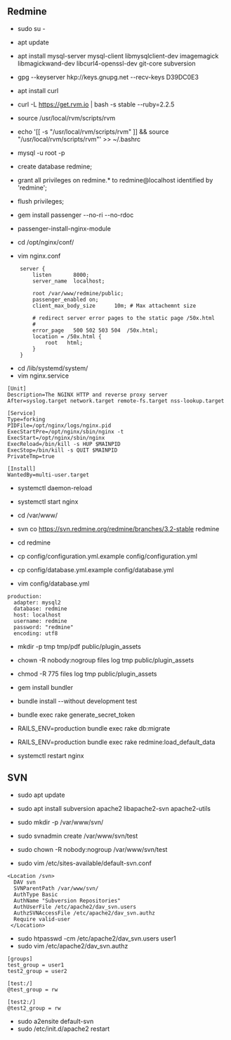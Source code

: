 
Redmine
-------
* sudo su -
* apt update
* apt install mysql-server mysql-client libmysqlclient-dev imagemagick libmagickwand-dev libcurl4-openssl-dev git-core subversion

* gpg --keyserver hkp://keys.gnupg.net --recv-keys D39DC0E3

* apt install curl
* curl -L https://get.rvm.io | bash -s stable --ruby=2.2.5

* source /usr/local/rvm/scripts/rvm
* echo '[[ -s "/usr/local/rvm/scripts/rvm" ]] && source "/usr/local/rvm/scripts/rvm"' >> ~/.bashrc

* mysql -u root -p
* create database redmine;
* grant all privileges on redmine.* to redmine@localhost identified by 'redmine';
* flush privileges;

* gem install passenger --no-ri --no-rdoc
* passenger-install-nginx-module

* cd /opt/nginx/conf/
* vim nginx.conf
```
    server {
        listen       8000;
        server_name  localhost;

        root /var/www/redmine/public;
        passenger_enabled on;
        client_max_body_size      10m; # Max attachemnt size

        # redirect server error pages to the static page /50x.html
        #
        error_page   500 502 503 504  /50x.html;
        location = /50x.html {
            root   html;
        }
    }
```

* cd /lib/systemd/system/
* vim nginx.service
```
[Unit]
Description=The NGINX HTTP and reverse proxy server
After=syslog.target network.target remote-fs.target nss-lookup.target
 
[Service]
Type=forking
PIDFile=/opt/nginx/logs/nginx.pid
ExecStartPre=/opt/nginx/sbin/nginx -t
ExecStart=/opt/nginx/sbin/nginx
ExecReload=/bin/kill -s HUP $MAINPID
ExecStop=/bin/kill -s QUIT $MAINPID
PrivateTmp=true
 
[Install]
WantedBy=multi-user.target
```

* systemctl daemon-reload
* systemctl start nginx

* cd /var/www/
* svn co https://svn.redmine.org/redmine/branches/3.2-stable redmine

* cd redmine
* cp config/configuration.yml.example config/configuration.yml
* cp config/database.yml.example config/database.yml

* vim config/database.yml
```
production:
  adapter: mysql2
  database: redmine
  host: localhost
  username: redmine
  password: "redmine"
  encoding: utf8
```

* mkdir -p tmp tmp/pdf public/plugin_assets
* chown -R nobody:nogroup files log tmp public/plugin_assets
* chmod -R 775 files log tmp public/plugin_assets

* gem install bundler
* bundle install --without development test

* bundle exec rake generate_secret_token
* RAILS_ENV=production bundle exec rake db:migrate
* RAILS_ENV=production bundle exec rake redmine:load_default_data

* systemctl restart nginx

SVN
---
* sudo apt update
* sudo apt install subversion apache2 libapache2-svn apache2-utils
* sudo mkdir -p /var/www/svn/
* sudo svnadmin create /var/www/svn/test
* sudo chown -R nobody:nogroup /var/www/svn/test

* sudo vim /etc/sites-available/default-svn.conf
```
<Location /svn>
  DAV svn
  SVNParentPath /var/www/svn/
  AuthType Basic
  AuthName "Subversion Repositories"
  AuthUserFile /etc/apache2/dav_svn.users
  AuthzSVNAccessFile /etc/apache2/dav_svn.authz
  Require valid-user
 </Location>
```

* sudo htpasswd -cm /etc/apache2/dav_svn.users user1
* sudo vim /etc/apache2/dav_svn.authz
```
[groups]
test_group = user1
test2_group = user2

[test:/]
@test_group = rw

[test2:/]
@test2_group = rw
```

* sudo a2ensite default-svn
* sudo /etc/init.d/apache2 restart

